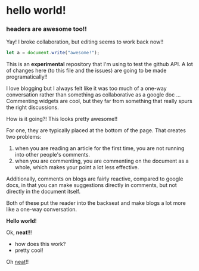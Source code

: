 # hello world!

### headers are awesome too!!

Yay! I broke collaboration, but editing seems to work back now!!

```javascript
let a = document.write("awesome!");
```

This is an **experimental** repository that I'm using to test the github API. A lot of changes here (to this file and the issues) are going to be made programatically!!

I love blogging but I always felt like it was too much of a one-way conversation rather than something as collaborative as a google doc ... Commenting widgets are cool, but they far from something that really spurs the right discussions.

How is it going?! This looks pretty awesome!!

For one, they are typically placed at the bottom of the page. That creates two problems:

1. when you are reading an article for the first time, you are not running into other people's comments.
2. when you are commenting, you are commenting on the document as a whole, which makes your point a lot less effective.

Additionally, comments on blogs are fairly reactive, compared to google docs, in that you can make suggestions directly in comments, but not directly in the document itself. 

Both of these put the reader into the backseat and make blogs a lot more like a one-way conversation.

**Hello world**!

Ok, **neat**!!!

* how does this work?
* pretty cool!

Oh [neat](foo.md)!!



